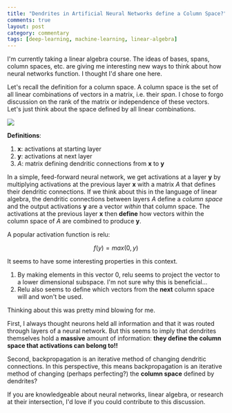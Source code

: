 ```yaml
---
title: "Dendrites in Artificial Neural Networks define a Column Space?"
comments: true
layout: post
category: commentary
tags: [deep-learning, machine-learning, linear-algebra]
---
```



I'm currently taking a linear algebra course. The ideas of bases, spans, column spaces, etc. are giving me interesting new ways to think about how neural networks function. I thought I'd share one here.

Let's recall the definition for a column space. A column space is the set of all linear combinations of vectors in a matrix, i.e. their *span*. I chose to forgo discussion on the rank of the matrix or independence of these vectors. Let's just think about the space defined by all linear combinations.

<img class="regular materialboxed responsive-img" src="{{ site.baseurl }}/files/posts/misc/simple_nn.png">

**Definitions**:
1. $\mathbf{x}$: activations at starting layer
3. $\mathbf{y}$: activations at next layer
2. $A$: matrix defining dendritic connections from $\mathbf{x}$ to $\mathbf{y}$

In a simple, feed-forward neural network, we get activations at a layer $\mathbf{y}$ by multiplying activations at the previous layer $\mathbf{x}$ with a matrix $A$ that defines their dendritic connections. If we think about this in the language of linear algebra, the dendritic connections between layers $A$ define a *column space* and the output activations $\mathbf{y}$ are a vector *within* that column space. The activations at the previous layer $\mathbf{x}$ then **define** how vectors within the column space of $A$ are combined to produce $\mathbf{y}$. 

A popular activation function is relu:

$$f(y)=max(0, y)$$

It seems to have some interesting properties in this context.
1. By making elements in this vector $0$, relu seems to project the vector to a lower dimensional subspace. I'm not sure why this is beneficial...
2. Relu also seems to define which vectors from the **next** column space will and won't be used.

Thinking about this was pretty mind blowing for me. 

First, I always thought neurons held all information and that it was routed through layers of a neural network. But this seems to imply that dendrites themselves hold a **massive** amount of information: **they define the column space that activations can belong to!!**

Second, backpropagation is an iterative method of changing dendritic connections. In this perspective, this means backpropagation is an iterative method of changing (perhaps perfecting?) the **column space** defined by dendrites?

If you are knowledgeable about neural networks, linear algebra, or research at their intersection, I'd love if you could contribute to this discussion.